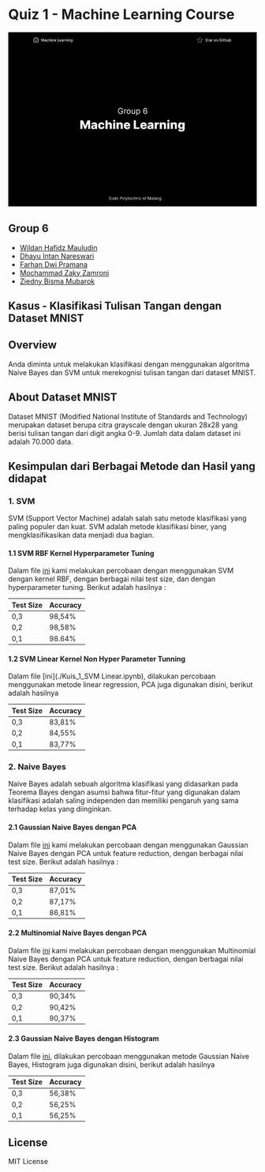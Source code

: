 # Quiz 1 - Machine Learning Course

![screen](screen.png)

## Group 6

- [Wildan Hafidz Mauludin](https://github.com/nikoshaa)
- [Dhayu Intan Nareswari](https://github.com/DhayuIntan)
- [Farhan Dwi Pramana](https://github.com/FarhanDwiPramana)
- [Mochammad Zaky Zamroni](https://github.com/zakyzuf)
- [Ziedny Bisma Mubarok](https://github.com/Ziedny28)

## Kasus - Klasifikasi Tulisan Tangan dengan Dataset MNIST

## Overview

Anda diminta untuk melakukan klasifikasi dengan menggunakan algoritma Naive Bayes dan SVM untuk merekognisi tulisan tangan dari dataset MNIST.

## About Dataset MNIST

Dataset MNIST (Modified National Institute of Standards and Technology) merupakan dataset berupa citra grayscale dengan ukuran 28x28 yang berisi tulisan tangan dari digit angka 0-9. Jumlah data dalam dataset ini adalah 70.000 data.

## Kesimpulan dari Berbagai Metode dan Hasil yang didapat

### 1. SVM

SVM (Support Vector Machine) adalah salah satu metode klasifikasi yang paling populer dan kuat. SVM adalah metode klasifikasi biner, yang mengklasifikasikan data menjadi dua bagian.

#### 1.1 SVM RBF Kernel Hyperparameter Tuning

Dalam file [ini](./Kuis_1_SVM_RBF_Kernel.ipynb) kami melakukan percobaan dengan menggunakan SVM dengan kernel RBF, dengan berbagai nilai test size, dan dengan hyperparameter tuning. Berikut adalah hasilnya :

| Test Size | Accuracy |
| --------- | -------- |
| 0,3       | 98,54%   |
| 0,2       | 98,58%   |
| 0,1       | 98.64%   |

#### 1.2 SVM Linear Kernel Non Hyper Parameter Tunning

Dalam file [ini](./Kuis_1_SVM Linear.ipynb), dilakukan percobaan menggunakan metode linear regression, PCA juga digunakan disini, berikut adalah hasilnya

| Test Size | Accuracy |
| --------- | -------- |
| 0,3       | 83,81%   |
| 0,2       | 84,55%   |
| 0,1       | 83,77%   |

### 2. Naive Bayes

Naive Bayes adalah sebuah algoritma klasifikasi yang didasarkan pada Teorema Bayes dengan asumsi bahwa fitur-fitur yang digunakan dalam klasifikasi adalah saling independen dan memiliki pengaruh yang sama terhadap kelas yang diinginkan.

#### 2.1 Gaussian Naive Bayes dengan PCA

Dalam file [ini](./Kuis_1_PCA_Gaussian_Naive_Bayes.ipynb) kami melakukan percobaan dengan menggunakan Gaussian Naive Bayes dengan PCA untuk feature reduction, dengan berbagai nilai test size. Berikut adalah hasilnya :

| Test Size | Accuracy |
| --------- | -------- |
| 0,3       | 87,01%   |
| 0,2       | 87,17%   |
| 0,1       | 86,81%   |

#### 2.2 Multinomial Naive Bayes dengan PCA

Dalam file [ini](./Kuis_1_Naive_Bayes_Multinomial.ipynb) kami melakukan percobaan dengan menggunakan Multinomial Naive Bayes dengan PCA untuk feature reduction, dengan berbagai nilai test size. Berikut adalah hasilnya :

| Test Size | Accuracy |
| --------- | -------- |
| 0,3       | 90,34%   |
| 0,2       | 90,42%   |
| 0,1       | 90,37%   |

#### 2.3 Gaussian Naive Bayes dengan Histogram

Dalam file [ini](<./Kuis1_Gaussian_Naive_Bayes_(Histogram).ipynb>), dilakukan percobaan menggunakan metode Gaussian Naive Bayes, Histogram juga digunakan disini, berikut adalah hasilnya

| Test Size | Accuracy |
| --------- | -------- |
| 0,3       | 56,38%   |
| 0,2       | 56,25%   |
| 0,1       | 56,25%   |

## License

MIT License
